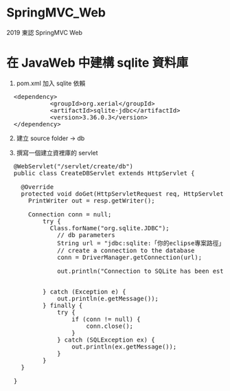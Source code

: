 # SpringMVC_Web
2019 東認 SpringMVC Web

# 在 JavaWeb 中建構 sqlite 資料庫
1. pom.xml 加入 sqlite 依賴
<pre>
  &lt;dependency>
			&lt;groupId>org.xerial&lt;/groupId>
			&lt;artifactId>sqlite-jdbc&lt;/artifactId>
			&lt;version>3.36.0.3&lt;/version>
  &lt;/dependency>
</pre>
2. 建立 source folder -> db

3. 撰寫一個建立資裡庫的 servlet

<pre>
  @WebServlet("/servlet/create/db")
  public class CreateDBServlet extends HttpServlet {

    @Override
    protected void doGet(HttpServletRequest req, HttpServletResponse resp) throws ServletException, IOException {
      PrintWriter out = resp.getWriter();

      Connection conn = null;  
          try {
            Class.forName("org.sqlite.JDBC");
              // db parameters  
              String url = "jdbc:sqlite:「你的eclipse專案路徑」/db/webdb.db";  
              // create a connection to the database  
              conn = DriverManager.getConnection(url);  

              out.println("Connection to SQLite has been established.");  


          } catch (Exception e) {  
              out.println(e.getMessage());  
          } finally {  
              try {  
                  if (conn != null) {  
                      conn.close();  
                  }  
              } catch (SQLException ex) {  
                  out.println(ex.getMessage());  
              }  
          }  
    }

  }
</pre>
